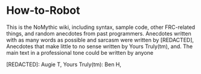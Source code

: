 # How-to-Robot
This is the NoMythic wiki, including syntax, sample code, other FRC-related things, and random anecdotes from past programmers.
Anecdotes written with as many words as possible and sarcasm were written by [REDACTED],
Anecdotes that make little to no sense written by Yours Truly(tm), and.
The main text in a professional tone could be written by anyone












































[REDACTED]: Augie T, Yours Truly(tm): Ben H,
